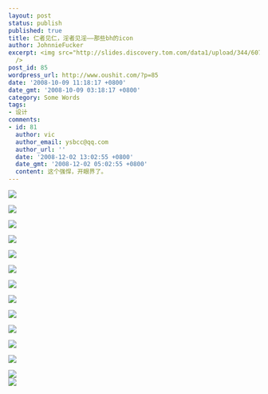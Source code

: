 ```yaml
---
layout: post
status: publish
published: true
title: 仁者见仁，淫者见淫——那些bh的icon
author: JohnnieFucker
excerpt: <img src="http://slides.discovery.tom.com/data1/upload/344/607/1222053823-1336612031.jpg"/><br
  />
post_id: 85
wordpress_url: http://www.oushit.com/?p=85
date: '2008-10-09 11:18:17 +0800'
date_gmt: '2008-10-09 03:18:17 +0800'
category: Some Words
tags:
- 设计
comments:
- id: 81
  author: vic
  author_email: ysbcc@qq.com
  author_url: ''
  date: '2008-12-02 13:02:55 +0800'
  date_gmt: '2008-12-02 05:02:55 +0800'
  content: 这个强悍，开眼界了。
---
```

<p><img src="http://slides.discovery.tom.com/data1/upload/344/607/1222053823-1336612031.jpg"/><br /><!--break--><a id="more-85"></a></p>
<p><img src="http://slides.discovery.tom.com/data3/upload/264/735/1222053820-961005160.jpg"/></p>
<p><img src="http://slides.discovery.tom.com/data3/upload/488/671/1222053820-1538208617.jpg"/></p>
<p><img src="http://slides.discovery.tom.com/data2/upload/48/47/1222053820636998118.jpg"/></p>
<p><img src="http://slides.discovery.tom.com/data2/upload/864/487/1222053821-363527995.jpg"/></p>
<p><img src="http://slides.discovery.tom.com/data3/upload/224/383/1222053821-640499292.jpg"/></p>
<p><img src="http://slides.discovery.tom.com/data1/upload/624/975/12220538211976190646.jpg"/></p>
<p><img src="http://slides.discovery.tom.com/data2/upload/280/375/12220538221798896814.jpg"/></p>
<p><img src="http://slides.discovery.tom.com/data1/upload/352/127/1222053822961492473.jpg"/></p>
<p><img src="http://slides.discovery.tom.com/data2/upload/928/895/1222053822180941976.jpg"/></p>
<p><img src="http://slides.discovery.tom.com/data3/upload/576/311/1222053823-1413475845.jpg"/></p>
<p><img src="http://slides.discovery.tom.com/data2/upload/552/599/12220538231572289947.jpg"/></p>
<p><img src="http://slides.discovery.tom.com/data3/upload/32/103/1222053823-999075600.jpg"/><br />
<img src="http://slides.discovery.tom.com/data2/upload/760/415/1222053824-1120539581.jpg"/></p>
